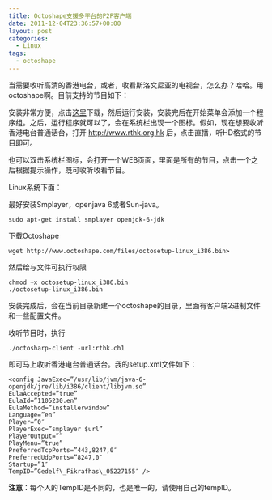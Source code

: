 ```yaml
---
title: Octoshape支援多平台的P2P客户端
date: 2011-12-04T23:36:57+00:00
layout: post
categories:
  - Linux
tags:
  - octoshape
---
```


当需要收听高清的香港电台，或者，收看斯洛文尼亚的电视台，怎么办？哈哈。用octoshape啊。目前支持的节目如下：

安装非常方便，点击[这里](http://www.octoshape.com/files/octosetup.exe)下载，然后运行安装，安装完后在开始菜单会添加一个程序组。之后，运行程序就可以了，会在系统栏出现一个图标。假如，现在想要收听香港电台普通话台，打开 <http://www.rthk.org.hk> 后，点击直播，听HD格式的节目即可。

也可以双击系统栏图标，会打开一个WEB页面，里面是所有的节目，点击一个之后根据提示操作，既可收听收看节目。

Linux系统下面：

最好安装Smplayer，openjava 6或者Sun-java。
```
sudo apt-get install smplayer openjdk-6-jdk
```
<!--more-->
下载Octoshape
```
wget http://www.octoshape.com/files/octosetup-linux_i386.bin>
```
然后给与文件可执行权限
```
chmod +x octosetup-linux_i386.bin
./octosetup-linux_i386.bin
```
安装完成后，会在当前目录新建一个octoshape的目录，里面有客户端2进制文件和一些配置文件。

收听节目时，执行
```
./octosharp-client -url:rthk.ch1
```
即可马上收听香港电台普通话台。我的setup.xml文件如下：
```
<config JavaExec=”/usr/lib/jvm/java-6-openjdk/jre/lib/i386/client/libjvm.so”
EulaAccepted=”true”
EulaId=”1105230.en”
EulaMethod=”installerwindow”
Language=”en”
Player=”0″
PlayerExec=”smplayer $url”
PlayerOutput=””
PlayMenu=”true”
PreferredTcpPorts=”443,8247,0″
PreferredUdpPorts=”8247,0″
Startup=”1″
TempID=”Gedelf\_Fikrafhas\_05227155″ />﻿
```

﻿**注意**：每个人的TempID是不同的，也是唯一的，请使用自己的tempID。
